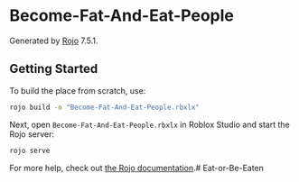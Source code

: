 # Become-Fat-And-Eat-People
Generated by [Rojo](https://github.com/rojo-rbx/rojo) 7.5.1.

## Getting Started
To build the place from scratch, use:

```bash
rojo build -o "Become-Fat-And-Eat-People.rbxlx"
```

Next, open `Become-Fat-And-Eat-People.rbxlx` in Roblox Studio and start the Rojo server:

```bash
rojo serve
```

For more help, check out [the Rojo documentation](https://rojo.space/docs).#   E a t - o r - B e - E a t e n  
 